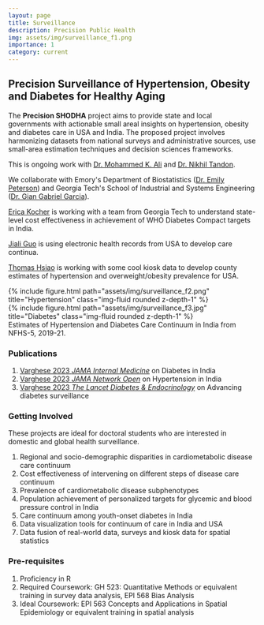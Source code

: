 ```yaml
---
layout: page
title: Surveillance
description: Precision Public Health
img: assets/img/surveillance_f1.png
importance: 1
category: current
---
```


## Precision Surveillance of Hypertension, Obesity and Diabetes for Healthy Aging

The **Precision SHODHA** project aims to provide state and local governments with actionable small areal insights on hypertension, obesity and diabetes care in USA and India. The proposed project involves harmonizing datasets from national surveys and administrative sources, use small-area estimation techniques and decision sciences frameworks.

This is ongoing work with [Dr. Mohammed K. Ali](https://sph.emory.edu/faculty/profile/index.php?FID=mohammed-ali-372) and [Dr. Nikhil Tandon](https://www.aiims.edu/index.php?option=com_content&view=article&id=14186&catid=92&lang=en).

We collaborate with Emory's Department of Biostatistics ([Dr. Emily Peterson](https://sph.emory.edu/faculty/profile/index.php?FID=emily-peterson-12642)) and Georgia Tech's School of Industrial and Systems Engineering ([Dr. Gian Gabriel Garcia](https://giangabrielgarcia.com/)).


[Erica Kocher](https://sph.emory.edu/phd-students/profile/index.php?FID=erica-kocher-13051) is working with a team from Georgia Tech to understand state-level cost effectiveness in achievement of WHO Diabetes Compact targets in India. 



[Jiali Guo](https://www.linkedin.com/in/jialiguodaisy) is using electronic health records from USA to develop care continua.


[Thomas Hsiao](https://www.linkedin.com/in/thomas-hsiao-b35247bb) is working with some cool kiosk data to develop county estimates of hypertension and overweight/obesity prevalence for USA.



<div class="row justify-content-sm-center">
    <div class="row justify-content-sm-center">
        {% include figure.html path="assets/img/surveillance_f2.png" title="Hypertension" class="img-fluid rounded z-depth-1" %}
    </div>
    <div class="row justify-content-sm-center">
        {% include figure.html path="assets/img/surveillance_f3.jpg" title="Diabetes" class="img-fluid rounded z-depth-1" %}
    </div>
</div>
<div class="caption">
    Estimates of Hypertension and Diabetes Care Continuum in India from NFHS-5, 2019-21.
</div>


### Publications
1. [Varghese 2023 *JAMA Internal Medicine*](https://jamanetwork.com/journals/jamainternalmedicine/article-abstract/2807945) on Diabetes in India
2. [Varghese 2023 *JAMA Network Open*](https://jamanetwork.com/journals/jamanetworkopen/fullarticle/2810984) on Hypertension in India
3. [Varghese 2023 *The Lancet Diabetes & Endocrinology*](https://www.sciencedirect.com/science/article/abs/pii/S2213858724001244) on Advancing diabetes surveillance

### Getting Involved
These projects are ideal for doctoral students who are interested in domestic and global health surveillance.

1. Regional and socio-demographic disparities in cardiometabolic disease care continuum
2. Cost effectiveness of intervening on different steps of disease care continuum
3. Prevalence of cardiometabolic disease subphenotypes
4. Population achievement of personalized targets for glycemic and blood pressure control in India
5. Care continuum among youth-onset diabetes in India
6. Data visualization tools for continuum of care in India and USA
7. Data fusion of real-world data, surveys and kiosk data for spatial statistics


### Pre-requisites
1. Proficiency in R
2. Required Coursework: GH 523: Quantitative Methods or equivalent training in survey data analysis, EPI 568 Bias Analysis
3. Ideal Coursework: EPI 563 Concepts and Applications in Spatial Epidemiology or equivalent training in spatial analysis